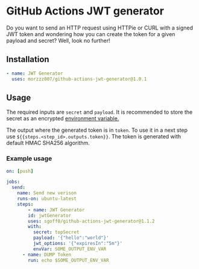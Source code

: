 # GitHub Actions JWT generator

Do you want to send an HTTP request using HTTPie or CURL with a signed JWT token and wondering how you can create the token for a given payload and secret? Well, look no further!

## Installation

```yaml
- name: JWT Generator
  uses: morzzz007/github-actions-jwt-generator@1.0.1
```

## Usage

The required inputs are `secret` and `payload`. It is recommended to store the secret as an encrypted [environment variable.](https://help.github.com/en/articles/virtual-environments-for-github-actions#creating-and-using-secrets-encrypted-variables)

The output where the generated token is in `token`. To use it in a next step use `${{steps.<step_id>.outputs.token}}`. The token is generated with default HMAC SHA256 algorithm.

### Example usage

```yaml
on: [push]

jobs:
  send:
    name: Send new verison
    runs-on: ubuntu-latest
    steps:
        - name: JWT Generator
        id: jwtGenerator
        uses: sgoff0/github-actions-jwt-generator@1.1.2
        with:
          secret: topSecret
          payload: '{"hello":"world"}'
          jwt_options: '{"expiresIn":"5m"}'
          envVar: SOME_OUTPUT_ENV_VAR
      - name: DUMP Token
        run: echo $SOME_OUTPUT_ENV_VAR

```
